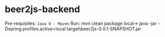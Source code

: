 # beer2js-backend

Pre-requisites:
`Java 8 - Maven`
Run:
mvn clean package
local-> java -jar -Dspring.profiles.active=local target\beer2js-0.0.1-SNAPSHOT.jar
